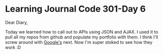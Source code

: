 <h1>Learning Journal Code 301-Day 6</h1>

Dear Diary, 

<p>Today we learned how to call out to APIs using JSON and AJAX. I used it to pull all my repos from github and populate my portfolio with them. I think I'll screw around with <a href="https://www.google.com">Google's</a> next. 
Now I'm super stoked to see how they work :D </p>
